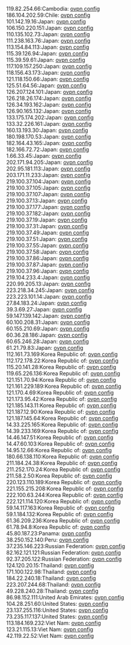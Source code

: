 119.82.254.66:Cambodia: [ovpn config](vpn/119_82_254_66.ovpn)  
186.104.202.59:Chile: [ovpn config](vpn/186_104_202_59.ovpn)  
101.142.19.16:Japan: [ovpn config](vpn/101_142_19_16.ovpn)  
106.150.220.151:Japan: [ovpn config](vpn/106_150_220_151.ovpn)  
110.135.102.73:Japan: [ovpn config](vpn/110_135_102_73.ovpn)  
111.238.163.76:Japan: [ovpn config](vpn/111_238_163_76.ovpn)  
113.154.84.113:Japan: [ovpn config](vpn/113_154_84_113.ovpn)  
115.39.126.94:Japan: [ovpn config](vpn/115_39_126_94.ovpn)  
115.39.59.61:Japan: [ovpn config](vpn/115_39_59_61.ovpn)  
117.109.157.250:Japan: [ovpn config](vpn/117_109_157_250.ovpn)  
118.156.43.173:Japan: [ovpn config](vpn/118_156_43_173.ovpn)  
121.118.150.66:Japan: [ovpn config](vpn/121_118_150_66.ovpn)  
125.51.64.56:Japan: [ovpn config](vpn/125_51_64_56.ovpn)  
126.207.124.101:Japan: [ovpn config](vpn/126_207_124_101.ovpn)  
126.218.26.174:Japan: [ovpn config](vpn/126_218_26_174.ovpn)  
126.34.193.162:Japan: [ovpn config](vpn/126_34_193_162.ovpn)  
126.90.165.132:Japan: [ovpn config](vpn/126_90_165_132.ovpn)  
133.175.174.202:Japan: [ovpn config](vpn/133_175_174_202.ovpn)  
133.32.226.161:Japan: [ovpn config](vpn/133_32_226_161.ovpn)  
160.13.193.30:Japan: [ovpn config](vpn/160_13_193_30.ovpn)  
180.198.170.53:Japan: [ovpn config](vpn/180_198_170_53.ovpn)  
182.164.43.165:Japan: [ovpn config](vpn/182_164_43_165.ovpn)  
182.166.72.72:Japan: [ovpn config](vpn/182_166_72_72.ovpn)  
1.66.33.45:Japan: [ovpn config](vpn/1_66_33_45.ovpn)  
202.171.94.205:Japan: [ovpn config](vpn/202_171_94_205.ovpn)  
202.95.181.113:Japan: [ovpn config](vpn/202_95_181_113.ovpn)  
203.171.11.233:Japan: [ovpn config](vpn/203_171_11_233.ovpn)  
219.100.37.104:Japan: [ovpn config](vpn/219_100_37_104.ovpn)  
219.100.37.105:Japan: [ovpn config](vpn/219_100_37_105.ovpn)  
219.100.37.107:Japan: [ovpn config](vpn/219_100_37_107.ovpn)  
219.100.37.13:Japan: [ovpn config](vpn/219_100_37_13.ovpn)  
219.100.37.177:Japan: [ovpn config](vpn/219_100_37_177.ovpn)  
219.100.37.182:Japan: [ovpn config](vpn/219_100_37_182.ovpn)  
219.100.37.19:Japan: [ovpn config](vpn/219_100_37_19.ovpn)  
219.100.37.31:Japan: [ovpn config](vpn/219_100_37_31.ovpn)  
219.100.37.49:Japan: [ovpn config](vpn/219_100_37_49.ovpn)  
219.100.37.51:Japan: [ovpn config](vpn/219_100_37_51.ovpn)  
219.100.37.55:Japan: [ovpn config](vpn/219_100_37_55.ovpn)  
219.100.37.58:Japan: [ovpn config](vpn/219_100_37_58.ovpn)  
219.100.37.86:Japan: [ovpn config](vpn/219_100_37_86.ovpn)  
219.100.37.87:Japan: [ovpn config](vpn/219_100_37_87.ovpn)  
219.100.37.96:Japan: [ovpn config](vpn/219_100_37_96.ovpn)  
219.104.233.4:Japan: [ovpn config](vpn/219_104_233_4.ovpn)  
220.99.205.13:Japan: [ovpn config](vpn/220_99_205_13.ovpn)  
223.218.34.245:Japan: [ovpn config](vpn/223_218_34_245.ovpn)  
223.223.101.14:Japan: [ovpn config](vpn/223_223_101_14.ovpn)  
27.84.183.24:Japan: [ovpn config](vpn/27_84_183_24.ovpn)  
39.3.69.27:Japan: [ovpn config](vpn/39_3_69_27.ovpn)  
59.147.139.142:Japan: [ovpn config](vpn/59_147_139_142.ovpn)  
60.100.208.31:Japan: [ovpn config](vpn/60_100_208_31.ovpn)  
60.155.210.69:Japan: [ovpn config](vpn/60_155_210_69.ovpn)  
60.36.28.186:Japan: [ovpn config](vpn/60_36_28_186.ovpn)  
60.65.246.28:Japan: [ovpn config](vpn/60_65_246_28.ovpn)  
61.21.79.83:Japan: [ovpn config](vpn/61_21_79_83.ovpn)  
112.161.73.169:Korea Republic of: [ovpn config](vpn/112_161_73_169.ovpn)  
112.172.178.22:Korea Republic of: [ovpn config](vpn/112_172_178_22.ovpn)  
115.20.141.28:Korea Republic of: [ovpn config](vpn/115_20_141_28.ovpn)  
119.65.226.136:Korea Republic of: [ovpn config](vpn/119_65_226_136.ovpn)  
121.151.70.94:Korea Republic of: [ovpn config](vpn/121_151_70_94.ovpn)  
121.161.229.189:Korea Republic of: [ovpn config](vpn/121_161_229_189.ovpn)  
121.170.4.69:Korea Republic of: [ovpn config](vpn/121_170_4_69.ovpn)  
121.173.95.42:Korea Republic of: [ovpn config](vpn/121_173_95_42.ovpn)  
121.185.143.11:Korea Republic of: [ovpn config](vpn/121_185_143_11.ovpn)  
121.187.12.90:Korea Republic of: [ovpn config](vpn/121_187_12_90.ovpn)  
121.187.145.64:Korea Republic of: [ovpn config](vpn/121_187_145_64.ovpn)  
14.33.225.165:Korea Republic of: [ovpn config](vpn/14_33_225_165.ovpn)  
14.39.233.169:Korea Republic of: [ovpn config](vpn/14_39_233_169.ovpn)  
14.46.147.51:Korea Republic of: [ovpn config](vpn/14_46_147_51.ovpn)  
14.47.60.103:Korea Republic of: [ovpn config](vpn/14_47_60_103.ovpn)  
14.95.12.66:Korea Republic of: [ovpn config](vpn/14_95_12_66.ovpn)  
180.66.138.110:Korea Republic of: [ovpn config](vpn/180_66_138_110.ovpn)  
211.184.24.38:Korea Republic of: [ovpn config](vpn/211_184_24_38.ovpn)  
211.252.170.24:Korea Republic of: [ovpn config](vpn/211_252_170_24.ovpn)  
211.58.2.50:Korea Republic of: [ovpn config](vpn/211_58_2_50.ovpn)  
220.123.110.189:Korea Republic of: [ovpn config](vpn/220_123_110_189.ovpn)  
221.155.215.208:Korea Republic of: [ovpn config](vpn/221_155_215_208.ovpn)  
222.100.63.244:Korea Republic of: [ovpn config](vpn/222_100_63_244.ovpn)  
222.121.114.120:Korea Republic of: [ovpn config](vpn/222_121_114_120.ovpn)  
59.14.117.163:Korea Republic of: [ovpn config](vpn/59_14_117_163.ovpn)  
59.1.184.132:Korea Republic of: [ovpn config](vpn/59_1_184_132.ovpn)  
61.36.209.236:Korea Republic of: [ovpn config](vpn/61_36_209_236.ovpn)  
61.78.94.8:Korea Republic of: [ovpn config](vpn/61_78_94_8.ovpn)  
45.80.187.23:Panama: [ovpn config](vpn/45_80_187_23.ovpn)  
38.250.152.140:Peru: [ovpn config](vpn/38_250_152_140.ovpn)  
37.235.146.223:Russian Federation: [ovpn config](vpn/37_235_146_223.ovpn)  
82.162.121.121:Russian Federation: [ovpn config](vpn/82_162_121_121.ovpn)  
92.37.205.122:Russian Federation: [ovpn config](vpn/92_37_205_122.ovpn)  
124.120.20.15:Thailand: [ovpn config](vpn/124_120_20_15.ovpn)  
171.100.122.98:Thailand: [ovpn config](vpn/171_100_122_98.ovpn)  
184.22.240.18:Thailand: [ovpn config](vpn/184_22_240_18.ovpn)  
223.207.244.68:Thailand: [ovpn config](vpn/223_207_244_68.ovpn)  
49.228.240.28:Thailand: [ovpn config](vpn/49_228_240_28.ovpn)  
86.98.152.111:United Arab Emirates: [ovpn config](vpn/86_98_152_111.ovpn)  
104.28.251.60:United States: [ovpn config](vpn/104_28_251_60.ovpn)  
23.137.255.116:United States: [ovpn config](vpn/23_137_255_116.ovpn)  
73.235.117.137:United States: [ovpn config](vpn/73_235_117_137.ovpn)  
113.184.169.232:Viet Nam: [ovpn config](vpn/113_184_169_232.ovpn)  
123.21.115.13:Viet Nam: [ovpn config](vpn/123_21_115_13.ovpn)  
42.119.22.52:Viet Nam: [ovpn config](vpn/42_119_22_52.ovpn)  

